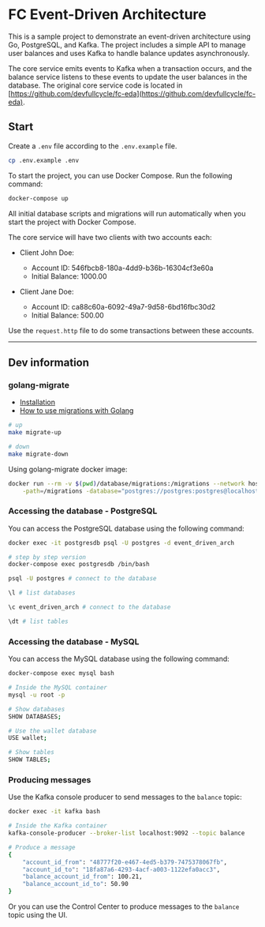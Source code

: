 # FC Event-Driven Architecture
This is a sample project to demonstrate an event-driven architecture using Go, PostgreSQL, and Kafka. The project includes a simple API to manage user balances and uses Kafka to handle balance updates asynchronously.

The core service emits events to Kafka when a transaction occurs, and the balance service listens to these events to update the user balances in the database. The original core service code is located in [https://github.com/devfullcycle/fc-eda](https://github.com/devfullcycle/fc-eda).

## Start
Create a `.env` file according to the `.env.example` file.
```bash
cp .env.example .env
```

To start the project, you can use Docker Compose. Run the following command:

```bash
docker-compose up
```

All initial database scripts and migrations will run automatically when you start the project with Docker Compose.

The core service will have two clients with two accounts each:
- Client John Doe:
  - Account ID: 546fbcb8-180a-4dd9-b36b-16304cf3e60a
  - Initial Balance: 1000.00

- Client Jane Doe:
  - Account ID: ca88c60a-6092-49a7-9d58-6bd16fbc30d2
  - Initial Balance: 500.00

Use the `request.http` file to do some transactions between these accounts.

---

## Dev information
### golang-migrate
- [Installation](https://github.com/golang-migrate/migrate/tree/master/cmd/migrate#linux-deb-package)
- [How to use migrations with Golang](https://medium.com/@albertcolom/how-to-use-migrations-with-golang-f46f4737beda)

```bash
# up
make migrate-up

# down
make migrate-down
```

Using golang-migrate docker image:
```bash
docker run --rm -v $(pwd)/database/migrations:/migrations --network host migrate/migrate \
    -path=/migrations -database="postgres://postgres:postgres@localhost:5432/event_driven_arch?sslmode=disable" up

```

### Accessing the database - PostgreSQL
You can access the PostgreSQL database using the following command:
```bash
docker exec -it postgresdb psql -U postgres -d event_driven_arch

# step by step version
docker-compose exec postgresdb /bin/bash

psql -U postgres # connect to the database

\l # list databases

\c event_driven_arch # connect to the database

\dt # list tables
```

### Accessing the database - MySQL
You can access the MySQL database using the following command:
```bash
docker-compose exec mysql bash

# Inside the MySQL container
mysql -u root -p

# Show databases
SHOW DATABASES;

# Use the wallet database
USE wallet;

# Show tables
SHOW TABLES;
```

### Producing messages
Use the Kafka console producer to send messages to the `balance` topic:
```bash
docker exec -it kafka bash

# Inside the Kafka container
kafka-console-producer --broker-list localhost:9092 --topic balance

# Produce a message
{
	"account_id_from": "48777f20-e467-4ed5-b379-7475378067fb",
	"account_id_to": "18fa87a6-4293-4acf-a003-1122efa0acc3",
	"balance_account_id_from": 100.21,
	"balance_account_id_to": 50.90
}
```
Or you can use the Control Center to produce messages to the `balance` topic using the UI.
